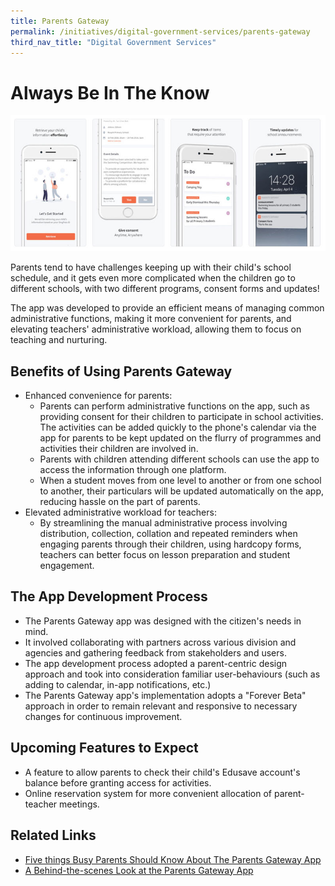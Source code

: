 ```yaml
---
title: Parents Gateway
permalink: /initiatives/digital-government-services/parents-gateway
third_nav_title: "Digital Government Services"
---
```


# Always Be In The Know
  
![Parents Gateway app screen shots](/images/initiatives/Parent-gateway-screenshots.jpeg)

Parents tend to have challenges keeping up with their child's school schedule, and it gets even more complicated when the children go to different schools, with two different programs, consent forms and updates! 

The app was developed to provide an efficient means of managing common administrative functions, making it more convenient for parents, and elevating teachers' administrative workload, allowing them to focus on teaching and nurturing.

## Benefits of Using Parents Gateway

- Enhanced convenience for parents:
  - Parents can perform administrative functions on the app, such as providing consent for their children to participate in school activities. The activities can be added quickly to the phone's calendar via the app for parents to be kept updated on the flurry of programmes and activities their children are involved in.
  - Parents with children attending different schools can use the app to access the information through one platform.
  - When a student moves from one level to another or from one school to another, their particulars will be updated automatically on the app, reducing hassle on the part of parents.
- Elevated administrative workload for teachers:
  - By streamlining the manual administrative process involving distribution, collection, collation and repeated reminders when engaging parents through their children, using hardcopy forms, teachers can better focus on lesson preparation and student engagement.
 
## The App Development Process
- The Parents Gateway app was designed with the citizen's needs in mind.
- It involved collaborating with partners across various division and agencies and gathering feedback from stakeholders and users.
- The app development process adopted a parent-centric design approach and took into consideration familiar user-behaviours (such as adding to calendar, in-app notifications, etc.)
- The Parents Gateway app's implementation adopts a "Forever Beta" approach in order to remain relevant and responsive to necessary changes for continuous improvement.

## Upcoming Features to Expect
- A feature to allow parents to check their child's Edusave account's balance before granting access for activities.
- Online reservation system for more convenient allocation of parent-teacher meetings.
 
## Related Links
- <a href="https://www.tech.gov.sg/media/technews/five-things-busy-parents-should-know-about-the-parents-gateway-app" target="_blank">Five things Busy Parents Should Know About The Parents Gateway App</a>
- <a href="https://www.tech.gov.sg/media/technews/behind-the-scenes-look-at-the-parents-gateway-app" target="_blank">A Behind-the-scenes Look at the Parents Gateway App</a> 
